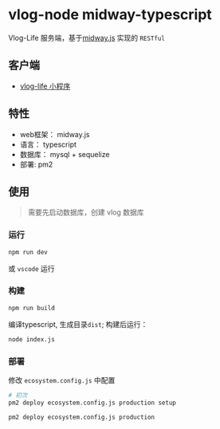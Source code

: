# vlog-node midway-typescript

Vlog-Life 服务端，基于[midway.js](https://midwayjs.org/midway/) 实现的 `RESTful`

## 客户端

- [vlog-life 小程序](https://github.com/jigang-duan/vlog-life)

## 特性

- web框架： midway.js
- 语言： typescript
- 数据库： mysql + sequelize
- 部署: pm2

## 使用

> 需要先启动数据库，创建 vlog 数据库 

### 运行

```bash
npm run dev
```

或 `vscode` 运行

### 构建

```bash
npm run build
```

编译typescript, 生成目录`dist`;
构建后运行：

```bash
node index.js
```

### 部署

修改 `ecosystem.config.js` 中配置

```bash
# 初次
pm2 deploy ecosystem.config.js production setup
```

```bash
pm2 deploy ecosystem.config.js production
```
